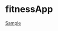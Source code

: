 # fitnessApp

 [Sample](https://www.figma.com/file/kwTk857oz8YTlAY2KiXg57/Fitline---UI-Kit?node-id=0%3A1&t=uT5jLXkiscbCpArZ-1)
